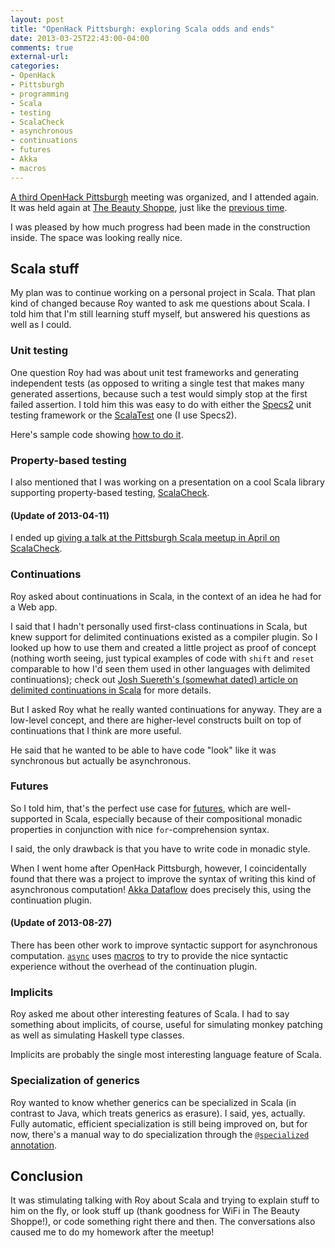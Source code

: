 ```yaml
---
layout: post
title: "OpenHack Pittsburgh: exploring Scala odds and ends"
date: 2013-03-25T22:43:00-04:00
comments: true
external-url: 
categories: 
- OpenHack
- Pittsburgh
- programming
- Scala
- testing
- ScalaCheck
- asynchronous
- continuations
- futures
- Akka
- macros
---
```

[A third OpenHack Pittsburgh](http://www.meetup.com/pittsburgh-ruby/events/106184432/) meeting was organized, and I attended again. It was held again at [The Beauty Shoppe](http://www.thebeautyshoppe.org/), just like the [previous time](/blog/2013/02/25-openhack-pittsburgh-studying-scala/).

I was pleased by how much progress had been made in the construction inside. The space was looking really nice.

## Scala stuff

My plan was to continue working on a personal project in Scala. That plan kind of changed because Roy wanted to ask me questions about Scala. I told him that I'm still learning stuff myself, but answered his questions as well as I could.

### Unit testing

One question Roy had was about unit test frameworks and generating independent tests (as opposed to writing a single test that makes many generated assertions, because such a test would simply stop at the first failed assertion. I told him this was easy to do with either the [Specs2](http://etorreborre.github.com/specs2/) unit testing framework or the [ScalaTest](http://www.scalatest.org/) one (I use Specs2).

Here's sample code showing [how to do it](https://github.com/FranklinChen/test-loop-over-tests).

### Property-based testing

I also mentioned that I was working on a presentation on a cool Scala library supporting property-based testing, [ScalaCheck](https://github.com/rickynils/scalacheck).

#### (Update of 2013-04-11)

I ended up [giving a talk at the Pittsburgh Scala meetup in April on ScalaCheck](/blog/2013/04/11/my-pittsburgh-scala-meetup-talk-on-property-based-testing-using-scalacheck/).

### Continuations

Roy asked about continuations in Scala, in the context of an idea he had for a Web app.

I said that I hadn't personally used first-class continuations in Scala, but knew support for delimited continuations existed as a compiler plugin. So I looked up how to use them and created a little project as proof of concept (nothing worth seeing, just typical examples of code with `shift` and `reset` comparable to how I'd seen them used in other languages with delimited continuations); check out [Josh Suereth's (somewhat dated) article on delimited continuations in Scala](http://suereth.blogspot.com/2010/03/how-you-should-think-about-delimited.html) for more details.

But I asked Roy what he really wanted continuations for anyway. They are a low-level concept, and there are higher-level constructs built on top of continuations that I think are more useful.

He said that he wanted to be able to have code "look" like it was synchronous but actually be asynchronous.

### Futures

So I told him, that's the perfect use case for [futures](http://docs.scala-lang.org/overviews/core/futures.html), which are well-supported in Scala, especially because of their compositional monadic properties in conjunction with nice `for`-comprehension syntax.

I said, the only drawback is that you have to write code in monadic style.

When I went home after OpenHack Pittsburgh, however, I coincidentally found that there was a project to improve the syntax of writing this kind of asynchronous computation! [Akka Dataflow](http://doc.akka.io/docs/akka/snapshot/scala/dataflow.html) does precisely this, using the continuation plugin.

#### (Update of 2013-08-27)

There has been other work to improve syntactic support for asynchronous computation. [`async`](https://github.com/scala/async) uses [macros](http://scalamacros.org/) to try to provide the nice syntactic experience without the overhead of the continuation plugin.

### Implicits

Roy asked me about other interesting features of Scala. I had to say something about implicits, of course, useful for simulating monkey patching as well as simulating Haskell type classes.

Implicits are probably the single most interesting language feature of Scala.

### Specialization of generics

Roy wanted to know whether generics can be specialized in Scala (in contrast to Java, which treats generics as erasure). I said, yes, actually. Fully automatic, efficient specialization is still being improved on, but for now, there's a manual way to do specialization through the [`@specialized` annotation](http://lampwww.epfl.ch/~dragos/files/scala-spec.pdf).

## Conclusion

It was stimulating talking with Roy about Scala and trying to explain stuff to him on the fly, or look stuff up (thank goodness for WiFi in The Beauty Shoppe!), or code something right there and then. The conversations also caused me to do my homework after the meetup!
